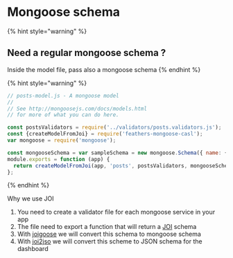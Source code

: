 # Mongoose schema

{% hint style="warning" %}
## Need a regular mongoose schema ?

Inside the model file, pass also a mongoose schema
{% endhint %}

{% hint style="warning" %}
```javascript
// posts-model.js - A mongoose model
// 
// See http://mongoosejs.com/docs/models.html
// for more of what you can do here.

const postsValidators = require('../validators/posts.validators.js');
const {createModelFromJoi} = require('feathers-mongoose-casl');
var mongoose = require('mongoose');

const mongooseSchema = var sampleSchema = new mongoose.Schema({ name: { type: String, required: true } });
module.exports = function (app) {
  return createModelFromJoi(app, 'posts', postsValidators, mongooseSchema);
};
```
{% endhint %}

Why we use JOI

1. You need to create a validator file for each mongoose service in your app
2. The file need to export a function that will return a [JOI](https://github.com/hapijs/joi) schema
3. With [joigoose](https://github.com/yoitsro/joigoose) we will convert this schema to mongoose schema
4. With [joi2jso](https://github.com/yolopunk/joi2jso) we will convert this scheme to JSON schema for the dashboard

